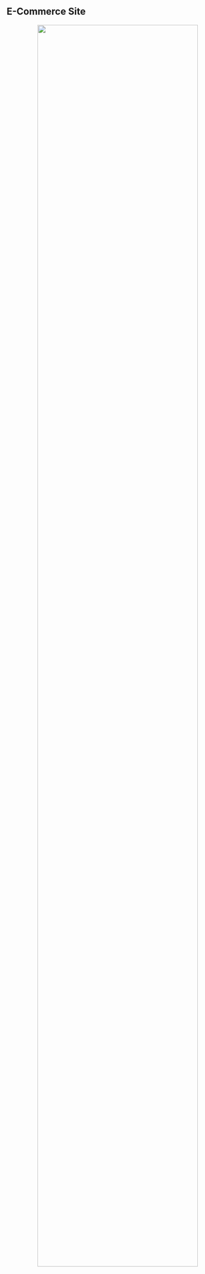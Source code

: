 ## E-Commerce Site
<p align="center">
<img width="85%" length="85%" align="center" src="https://github.com/user-attachments/assets/fc12e55f-d0d8-41b7-aa81-a8e435c1da6c">
</p> 
 
